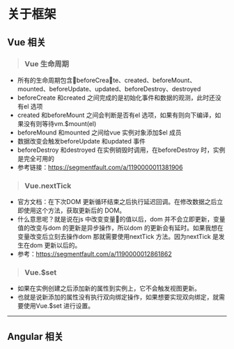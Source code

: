 # 关于框架
## Vue 相关
> ### Vue 生命周期
- 所有的生命周期包含beforeCreate、created、beforeMount、mounted、beforeUpdate、updated、beforeDestroy、destroyed
- beforeCreate 和created 之间完成的是初始化事件和数据的观测，此时还没有el 选项
- created 和beforeMount 之间会判断是否有el 选项，如果有则向下编译，如果没有则等待vm.$mount(el)
- beforeMound 和mounted 之间给vue 实例对象添加$el 成员
- 数据改变会触发beforeUpdate 和updated 事件
- beforeDestroy 和destroyed 在实例销毁时调用，在beforeDestroy 时，实例是完全可用的
- 参考链接：https://segmentfault.com/a/1190000011381906

> ### Vue.nextTick
- 官方文档：在下次DOM 更新循环结束之后执行延迟回调。在修改数据之后立即使用这个方法，获取更新后的 DOM。
- 什么意思呢？就是说在js 中改变变量的值以后，dom 并不会立即更新，变量值的改变与dom 的更新是异步操作，所以dom 的更新会有延时。如果我想在变量改变后立刻去操作dom 那就需要使用nextTick 方法。因为nextTick 是发生在dom 更新以后的。
- 参考：https://segmentfault.com/a/1190000012861862

> ### Vue.$set
- 如果在实例创建之后添加新的属性到实例上，它不会触发视图更新。
- 也就是说新添加的属性没有执行双向绑定操作，如果想要实现双向绑定，就需要使用Vue.$set 进行设置。

---
## Angular 相关